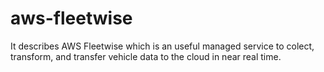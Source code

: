 # aws-fleetwise
It describes AWS Fleetwise which is an useful managed service to colect, transform, and transfer vehicle data to the cloud in near real time.

